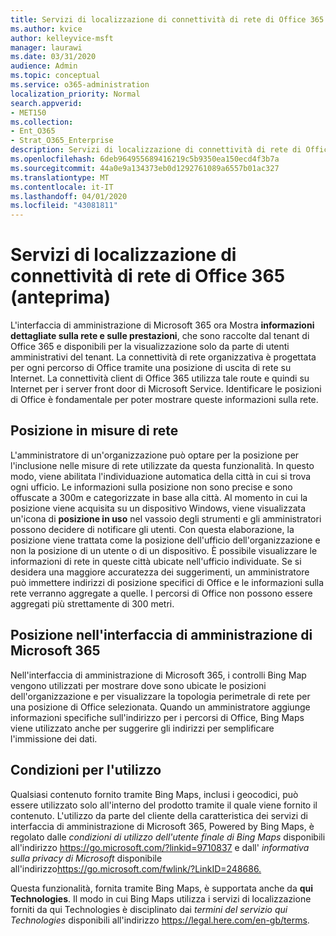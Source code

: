 ```yaml
---
title: Servizi di localizzazione di connettività di rete di Office 365 (anteprima)
ms.author: kvice
author: kelleyvice-msft
manager: laurawi
ms.date: 03/31/2020
audience: Admin
ms.topic: conceptual
ms.service: o365-administration
localization_priority: Normal
search.appverid:
- MET150
ms.collection:
- Ent_O365
- Strat_O365_Enterprise
description: Servizi di localizzazione di connettività di rete di Office 365 (anteprima)
ms.openlocfilehash: 6deb964955689416219c5b9350ea150ecd4f3b7a
ms.sourcegitcommit: 44a0e9a134373eb0d1292761089a6557b01ac327
ms.translationtype: MT
ms.contentlocale: it-IT
ms.lasthandoff: 04/01/2020
ms.locfileid: "43081811"
---
```

# <a name="office-365-network-connectivity-location-services-preview"></a>Servizi di localizzazione di connettività di rete di Office 365 (anteprima)

L'interfaccia di amministrazione di Microsoft 365 ora Mostra **informazioni dettagliate sulla rete e sulle prestazioni**, che sono raccolte dal tenant di Office 365 e disponibili per la visualizzazione solo da parte di utenti amministrativi del tenant. La connettività di rete organizzativa è progettata per ogni percorso di Office tramite una posizione di uscita di rete su Internet. La connettività client di Office 365 utilizza tale route e quindi su Internet per i server front door di Microsoft Service. Identificare le posizioni di Office è fondamentale per poter mostrare queste informazioni sulla rete.

## <a name="location-in-network-measurements"></a>Posizione in misure di rete

L'amministratore di un'organizzazione può optare per la posizione per l'inclusione nelle misure di rete utilizzate da questa funzionalità. In questo modo, viene abilitata l'individuazione automatica della città in cui si trova ogni ufficio. Le informazioni sulla posizione non sono precise e sono offuscate a 300m e categorizzate in base alla città. Al momento in cui la posizione viene acquisita su un dispositivo Windows, viene visualizzata un'icona di **posizione in uso** nel vassoio degli strumenti e gli amministratori possono decidere di notificare gli utenti. Con questa elaborazione, la posizione viene trattata come la posizione dell'ufficio dell'organizzazione e non la posizione di un utente o di un dispositivo. È possibile visualizzare le informazioni di rete in queste città ubicate nell'ufficio individuate. Se si desidera una maggiore accuratezza dei suggerimenti, un amministratore può immettere indirizzi di posizione specifici di Office e le informazioni sulla rete verranno aggregate a quelle. I percorsi di Office non possono essere aggregati più strettamente di 300 metri.

## <a name="location-in-the-microsoft-365-admin-center"></a>Posizione nell'interfaccia di amministrazione di Microsoft 365

Nell'interfaccia di amministrazione di Microsoft 365, i controlli Bing Map vengono utilizzati per mostrare dove sono ubicate le posizioni dell'organizzazione e per visualizzare la topologia perimetrale di rete per una posizione di Office selezionata. Quando un amministratore aggiunge informazioni specifiche sull'indirizzo per i percorsi di Office, Bing Maps viene utilizzato anche per suggerire gli indirizzi per semplificare l'immissione dei dati.

## <a name="terms-of-use"></a>Condizioni per l'utilizzo

Qualsiasi contenuto fornito tramite Bing Maps, inclusi i geocodici, può essere utilizzato solo all'interno del prodotto tramite il quale viene fornito il contenuto. L'utilizzo da parte del cliente della caratteristica dei servizi di interfaccia di amministrazione di Microsoft 365, Powered by Bing Maps, è regolato dalle _condizioni di utilizzo dell'utente finale di Bing Maps_ disponibili all'indirizzo <https://go.microsoft.com/?linkid=9710837> e dall' _informativa sulla privacy di Microsoft_ disponibile all'indirizzo<https://go.microsoft.com/fwlink/?LinkID=248686.>

Questa funzionalità, fornita tramite Bing Maps, è supportata anche da **qui Technologies**. Il modo in cui Bing Maps utilizza i servizi di localizzazione forniti da qui Technologies è disciplinato dai _termini del servizio qui Technologies_ disponibili all'indirizzo <https://legal.here.com/en-gb/terms>.
